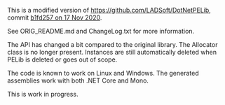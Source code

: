 This is a modified version of https://github.com/LADSoft/DotNetPELib, commit [b1fd257 on 17 Nov 2020](https://github.com/LADSoft/DotNetPELib/commit/b1fd257702aff9d7c76e41095ac708a621120686).

See ORIG_README.md and ChangeLog.txt for more information.

The API has changed a bit compared to the original library. The Allocator class is no longer present. Instances are still automatically deleted when PELib is deleted or goes out of scope.

The code is known to work on Linux and Windows. The generated assemblies work with both .NET Core and Mono.

This is work in progress.
